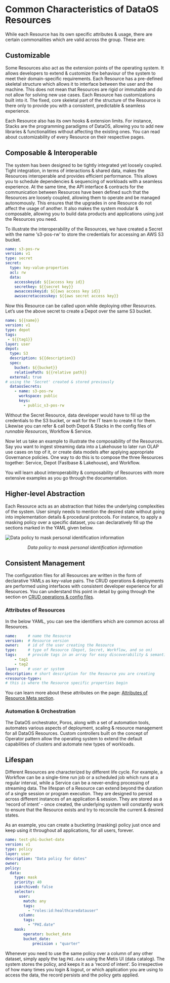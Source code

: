 # Common Characteristics of DataOS Resources

While each Resource has its own specific attributes & usage, there are certain commonalities which are valid across the group. These are:

## Customizable

Some Resources also act as the extension points of the operating system. It allows developers to extend & customize the behaviour of the system to meet their domain-specific requirements. Each Resource has a pre-defined skeletal structure which allows it to interface between the user and the machine. This does not mean that Resources are rigid or immutable and do not allow for solving new use cases. Each Resource has customizations built into it. The fixed, core skeletal part of the structure of the Resource is there only to provide you with a consistent, predictable & seamless experience.

Each Resource also has its own hooks & extension limits. For instance, Stacks are the programming paradigms of DataOS, allowing you to add new libraries & functionalities without affecting the existing ones. You can read about customizability of every Resource on their respective pages.

## Composable & Interoperable

The system has been designed to be tightly integrated yet loosely coupled. Tight integration, in terms of interactions & shared data, makes the Resources interoperable and provides efficient performance. This allows you to schedule dependencies & sequencing of workloads with a seamless experience. At the same time, the API interface & contracts for the communication between Resources have been defined such that the Resources are loosely coupled, allowing them to operate and be managed autonomously. This ensures that the upgrades in one Resource do not affect the usage of another. It also makes the system modular & composable, allowing you to build data products and applications using just the Resources you need.

To illustrate the interoperability of the Resources, we have created a Secret with the name ‘s3-pos-rw’ to store the credentials for accessing an AWS S3 bucket.

```yaml
name: s3-pos-rw
version: v1
type: secret
secret:
  type: key-value-properties
  acl: rw
  data:
    accesskeyid: ${{access key id}}
    secretkey: ${{secret key}}
    awsaccesskeyid: ${{aws access key id}}
    awssecretaccesskey: ${{aws secret access key}}
```

Now this Resource can be called upon while deploying other Resources. Let’s use the above secret to create a Depot over the same S3 bucket.

```yaml
name: ${{name}}
version: v1
type: depot
tags:
 - ${{tag1}}
layer: user
depot: 
  type: S3
  description: ${{description}}
  spec:
    bucket: ${{bucket}}
    relativePath: ${{relative path}}
  external: true
# using the 'Secret' created & stored previously
  dataosSecrets:   
    - name: s3-pos-rw
      workspace: public
      keys: 
        - public_s3-pos-rw
```

Without the Secret Resource, data developer would have to fill up the credentials to the S3 bucket, or wait for the IT team to create it for them. Likewise you can refer & call both Depot & Stacks in the config files of *runnable Resources*, Workflow & Service.

Now let us take an example to illustrate the composability of the Resources. Say you want to ingest streaming data into a Lakehouse to later run OLAP use cases on top of it, or create data models after applying appropriate Governance policies. One way to do this is to compose the three Resources together: Service, Depot (Fastbase & Lakehouse), and Workflow.

You will learn about interoperability & composability of Resources with more extensive examples as you go through the documentation.

## Higher-level Abstraction

Each Resource acts as an abstraction that hides the underlying complexities of the system. User simply needs to mention the desired state without going into implementation details & procedural protocols. For instance, to apply a masking policy over a specific dataset, you can declaratively fill up the sections marked in the YAML given below.

![Data policy to mask personal identification information](/resources/properties/data_policy_to_mask_personal_identification_information.png)

<center><i>Data policy to mask personal identification information</i></center>

## Consistent Management

The configuration files for all Resources are written in the form of declarative YAMLs as key-value pairs. The CRUD operations & deployments are performed using interfaces with consistent developer experience for all Resources. You can understand this point in detail by going through the section on [CRUD operations & config files](/resources/#crud-operations-on-dataos-resources).

### **Attributes of Resources**

In the below YAML, you can see the identifiers which are common across all Resources.

```yaml
name:     # name the Resource
version:  # Resource version
owner:    # id of the user creating the Resource
type:     # type of Resource (Depot, Secret, Workflow, and so on)
tags:     # provide tags in an array for easy discoverability & semantic enrichment
	- tag1
	- tag2
layer:    # user or system
description: # short description for the Resource you are creating
<resource-type>: 
# this is where the Resource specific properties begin
```

You can learn more about these attributes on the page: [Attributes of Resource Meta section](/resources/manifest_attributes/).

### **Automation & Orchestration**

The DataOS orchestrator, Poros, along with a set of automation tools, automates various aspects of deployment, scaling & resource management for all DataOS Resources. Custom controllers built on the concept of Operator pattern allow the operating system to extend the default capabilities of clusters and automate new types of workloads.

## Lifespan

Different Resources are characterized by different life cycle. For example, a Workflow can be a single-time run job or a scheduled job which runs at a regular interval, while a Service can be a never-ending processing of streaming data. The lifespan of a Resource can extend beyond the duration of a single session or program execution. They are designed to persist across different instances of an application & session. They are stored as a ‘record of intent’ - once created, the underlying system will constantly work to ensure that the Resource exists and try to reconcile the current & desired states.

As an example, you can create a bucketing (masking) policy just once and keep using it throughout all applications, for all users, forever.

```yaml
name: test-phi-bucket-date
version: v1
type: policy
layer: user
description: "Data policy for dates"
owner: 
policy:
  data:
    type: mask
    priority: 40
    isArchived: false
    selector:
      user:
        match: any
        tags:
          - "roles:id:healthcaredatauser"
      column:
        tags:
          - "PHI.date"
    mask:
        operator: bucket_date
        bucket_date:
            precision : "quarter"
```

Whenever you need to use the same policy over a column of any other dataset, simply apply the tag `PHI.date` using the Metis UI (data catalog). The system stores the policy, and keeps it as a ‘record of intent’. So irrespective of how many times you login & logout, or which application you are using to access the data, the record persists and the policy gets applied.